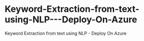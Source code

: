 # Keyword-Extraction-from-text-using-NLP---Deploy-On-Azure
Keyword Extraction from text using NLP - Deploy On Azure
